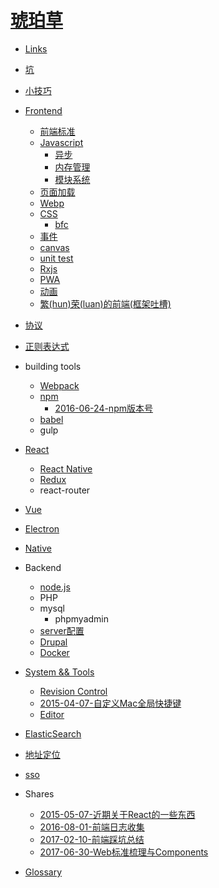 # [琥珀草](INTRO.md)

* [Links](wiki/2014-05-14-Links.md)
* [坑](wiki/2015-03-08-坑.md)
* [小技巧](2017-06-29-tips.md)

* [Frontend](wiki/2014-05-14-Front%20End.md)
  * [前端标准](2017-10-31-FE%20Standard.md)
  * [Javascript](wiki/2014-05-14-Javascript.md)
    * [异步](2017-07-24-async.md)
    * [内存管理](blog/2017-02-21-Javascript内存管理.md)
    * [模块系统](2017-10-10-js%20module%20system.md)
  * [页面加载](2015-12-21-Load.md)
  * [Webp](blog/2016-04-28-webp.md)
  * [CSS](2017-05-30-css.md)
    * [bfc](blog/2016-04-05-bfc.md)
  * [事件](2017-05-30-js%20events.md)
  * [canvas](2017-03-21-canvas.md)
  * [unit test](2017-06-02-unit%20test.md)
  * [Rxjs](2017-06-28-rxjs.md)
  * [PWA](2017-07-06-pwa.md)
  * [动画](2017-08-11-animation.md)
  * [繁(hun)荣(luan)的前端(框架吐槽)](blog/2017-01-06-frameworks.md)

* [协议](2017-05-26-protocol.md)
* [正则表达式](2014-05-14-Regular%20Expression.md)

* building tools
  * [Webpack](blog/2016-02-26-webpack.md)
  * [npm](2017-05-30-npm.md)
    * [2016-06-24-npm版本号](blog/2016-06-24-npm版本号.md)
  * [babel](2017-05-30-babel.md)
  * gulp

* [React](wiki/2017-05-27-React.md)
  * [React Native](2017-04-13-React%20Native.md)
  * [Redux](blog/2016-03-23-redux.md)
  * react-router
* [Vue](2017-07-26-vue.md)

* [Electron](2017-07-13-electron.md)

* [Native](2017-05-11-native.md)

* Backend
  * [node.js](2017-07-19-nodejs.md)
  * PHP
  * mysql
    * phpmyadmin
  * [server配置](blog/2015-07-14-server配置.md)
  * [Drupal](wiki/2014-05-14-Drupal.md)
  * [Docker](wiki/2016-03-22-docker.md)

* [System && Tools](wiki/2014-09-13-System.md)
  * [Revision Control](wiki/2014-07-01-Revision%20Control.md)
  * [2015-04-07-自定义Mac全局快捷键](blog/2015-04-07-自定义Mac全局快捷键.md)
  * [Editor](wiki/2015-12-14-Editor.md)

* [ElasticSearch](2017-04-20-elasticsearch.md)

* [地址定位](wiki/2016-02-26-地址定位.md)

* [sso](2017-07-18-sso.md)

* Shares
  * [2015-05-07-近期关于React的一些东西](blog/2015-05-07-近期关于React的一些东西.md)
  * [2016-08-01-前端日志收集](blog/2016-08-01-前端日志收集.md)
  * [2017-02-10-前端踩坑总结](blog/2017-02-10-前端踩坑总结.md)
  * [2017-06-30-Web标准梳理与Components](blog/2017-06-30-Web标准梳理与Components.md)

* [Glossary](GLOSSARY.md)
